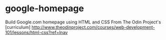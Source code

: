 # google-homepage
Build Google.com homepage using HTML and CSS
From The Odin Project's [curriculum] http://www.theodinproject.com/courses/web-development-101/lessons/html-css?ref=lnav
